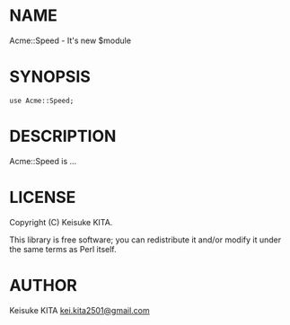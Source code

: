 # NAME

Acme::Speed - It's new $module

# SYNOPSIS

    use Acme::Speed;

# DESCRIPTION

Acme::Speed is ...

# LICENSE

Copyright (C) Keisuke KITA.

This library is free software; you can redistribute it and/or modify
it under the same terms as Perl itself.

# AUTHOR

Keisuke KITA <kei.kita2501@gmail.com>
